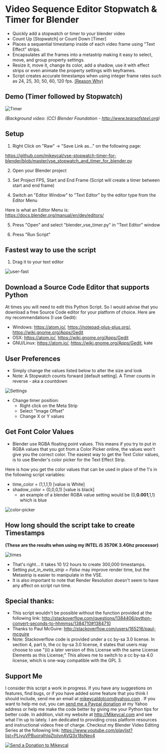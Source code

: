 # Video Sequence Editor Stopwatch & Timer for Blender

- Quickly add a stopwatch or timer to your blender video
- Count Up [Stopwatch] or Count Down [Timer]
- Places a sequential timestamp inside of each video frame using "Text Effect" strips.
- Encapsulates all the frames into a metastrip making it easy to select, move, and group property settings.
- Resize it, move it, change its color, add a shadow, use it with effect strips or even animate the property settings with keyframes. 
- Script creates accurate timestamps when using integer frame rates such as 24, 25, 30, 50, 60, 120 fps. [(Reason Why)](https://github.com/mikeycal/vse-stopwatch-timer-for-blender/issues/2)

## Demo (Timer followed by Stopwatch)

![Timer](https://github.com/mikeycal/vse-stopwatch-timer-for-blender/blob/master/imgs/example.gif)
 
 _(Background video: (CC) Blender Foundation - http://www.tearsofsteel.org)_
 
## Setup

1) Right Click on "Raw" -> "Save Link as..." on the following page:

https://github.com/mikeycal/vse-stopwatch-timer-for-blender/blob/master/vse_stopwatch_and_timer_for_blender.py

2) Open your Blender project

3) Set Project FPS, Start and End Frame (Script will create a timer between start and end frame)

4) Switch an "Editor Window" to "Text Editor" by the editor type from the Editor Menu

Here is what an Editor Menu is: https://docs.blender.org/manual/en/dev/editors/

5) Press "Open" and select "blender_vse_timer.py" in "Text Editor" window

6) Press "Run Script"

## Fastest way to use the script

1) Drag it to your text editor

![user-fast](https://github.com/mikeycal/vse-stopwatch-timer-for-blender/blob/master/imgs/fast.gif)

## Download a Source Code Editor that supports Python

At times you will need to edit this Python Script. So I would advise that you download a free Source Code editor for your platform of choice. Here are my recommendations (I use Gedit):
  - Windows: https://atom.io/, https://notepad-plus-plus.org/, https://wiki.gnome.org/Apps/Gedit
  - OSX: https://atom.io/, https://wiki.gnome.org/Apps/Gedit
  - GNU/Linux: https://atom.io/, https://wiki.gnome.org/Apps/Gedit, kate

## User Preferences
- Simply change the values listed below to alter the size and look
- Note:  A Stopwatch counts forward [default setting]. A Timer counts in reverse - aka a countdown

![Settings](https://github.com/mikeycal/vse-stopwatch-timer-for-blender/blob/master/imgs/settings.JPG)

- Change timer position:
  - Right click on the Meta Strip
  - Select "Image Offset"
  - Change X or Y values

## Get Font Color Values
-  Blender use RGBA floating point values. This means if you try to put in RGBA values that you got from a Color Picker online, the values won't give you the correct color. The easiest way to get the Text Color values, is to use Blender's color picker for the Text Effect Strip.

Here is how you get the color values that can be used in place of the 1's in the following script variables:
- time_color = (1,1,1,1)   [value is White]
- shadow_color = (0,0,0,1) [value is black]
  - an example of a blender RGBA value setting would be (0,**0.001**,1,1) which is blue
  
![color-picker](https://github.com/mikeycal/vse-stopwatch-timer-for-blender/blob/master/imgs/color-pick.gif)

## How long should the script take to create Timestamps
**(These are the results when using my INTEL i5 3570K 3.4Ghz processor)**

![times](https://github.com/mikeycal/vse-stopwatch-timer-for-blender/blob/master/imgs/times.JPG)

- That's right... It takes 10 1/2 hours to create 300,000 timestamps. 
- Setting _put_in_meta_strip = False_ may improve render time, but the Metastrip is easier to manipulate in the VSE. 
- It is also important to note that Render Resolution doesn't seem to have any affect on script run time.

## Special thanks:
- This script wouldn't be possible without the function provided at the following link:
http://stackoverflow.com/questions/1384406/python-convert-seconds-to-hhmmss/1384710#1384710
- Thanks to Paul McGuire: http://stackoverflow.com/users/165216/paul-mcguire
- Note: Stackoverflow code is provided under a cc by-sa 3.0 license. In section 4, part b, the cc by-sa 3.0 license, it states that users may choose to use "(ii) a later version of this License with the same License Elements as this License;" This allows me to switch to a cc by-sa 4.0 license, which is one-way compatible with the GPL 3. 

 ## Support Me
 
I consider this script a work in progress. If you have any suggestions on features, find bugs, or if you have added some feature that you think I should include, send me an email at mikeycaldotcom@yahoo.com . If you want to help me out, you can [send me a Paypal donation](https://www.paypal.com/cgi-bin/webscr?cmd=_s-xclick&hosted_button_id=2EU5ANN3XVLH4) at my Yahoo address or help me make the code better by giving me your Python tips for better code. In addition, visit my website at http://Mikeycal.com and see what I'm up to lately. I am dedicated to providing cross platform resources and instructional videos free of charge. Checkout my Blender Video Editing Series at the following link:
 https://www.youtube.com/playlist?list=PLjyuVPBuorqIhlqZtoIvnAVQ3x18sNev4

[![Send a Donation to Mikeycal](https://github.com/mikeycal/the-video-editors-render-script-for-blender/blob/master/imgs/btn_donateCC_LG.gif)](https://www.paypal.com/cgi-bin/webscr?cmd=_s-xclick&hosted_button_id=2EU5ANN3XVLH4)
